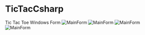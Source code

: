 # TicTacCsharp
Tic Tac Toe Windows Form
![MainForm](https://github.com/RabiaKanwal/TicTacCsharp/blob/master/Forms/73528599_582078892601602_5476792019248480256_n.png)
![MainForm](https://github.com/RabiaKanwal/TicTacCsharp/blob/master/Forms/73528599_582078892601602_5476792019248480256_n.png)
![MainForm](https://github.com/RabiaKanwal/TicTacCsharp/blob/master/Forms/73528599_582078892601602_5476792019248480256_n.png)
![MainForm](https://github.com/RabiaKanwal/TicTacCsharp/blob/master/Forms/73528599_582078892601602_5476792019248480256_n.png)
